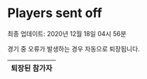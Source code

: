 # Players sent off
최종 업데이트: 2020년 12월 18일 04시 56분


경기 중 오류가 발생하는 경우 자동으로 퇴장됩니다.


| 퇴장된 참가자 |
|:---:|